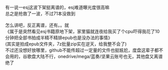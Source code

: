 
有一说一esj这波下架挺离谱的，esj难道曝光度很高嘛<br>
总之是抢救了一波，不过71本没救到
<br>
<br>
怎么讲吧，反正离谱，还有。。就<br>
《属于是突然看见esj书籍原地下架，家里猫就连夜给我买了个cpu吓得我花了10分钟把全部书拍成半精不精排epub也是没办法的事情》<br>
(其实是拍成epub文件夹，7z批量zip实在逆天，给我整不会了)<br>
不过还没想好放哪里，github不能传超过一定量的文件也挺尴尬，度盘这辈子都不会用的，谷歌盘大陆不行，onedrive/mega/蓝奏/坚果云账号也无，其他盘又离谱
绝了
 
 
